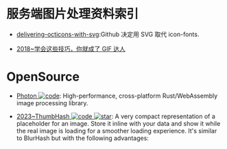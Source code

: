 # 服务端图片处理资料索引

- [delivering-octicons-with-svg](https://github.com/blog/2112-delivering-octicons-with-svg):Github 决定用 SVG 取代 icon-fonts.

- [2018~学会这些技巧，你就成了 GIF 达人](https://zhuanlan.zhihu.com/p/36379462)

# OpenSource

- [Photon ![code](https://ng-tech.icu/assets/code.svg)](https://github.com/silvia-odwyer/photon): High-performance, cross-platform Rust/WebAssembly image processing library.

- [2023~ThumbHash ![code](https://ng-tech.icu/assets/code.svg) ![star](https://img.shields.io/github/stars/evanw/thumbhash)](https://github.com/evanw/thumbhash): A very compact representation of a placeholder for an image. Store it inline with your data and show it while the real image is loading for a smoother loading experience. It's similar to BlurHash but with the following advantages:
